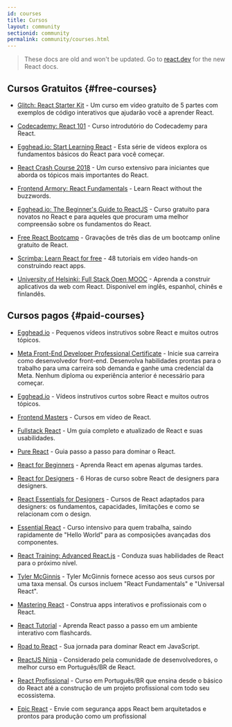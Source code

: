```yaml
---
id: courses
title: Cursos
layout: community
sectionid: community
permalink: community/courses.html
---
```


<div class="scary">

>
> These docs are old and won't be updated. Go to [react.dev](https://react.dev/) for the new React docs.

</div>

## Cursos Gratuitos {#free-courses}

- [Glitch: React Starter Kit](https://glitch.com/glimmer/post/react-starter-kit) - Um curso em vídeo gratuito de 5 partes com exemplos de código interativos que ajudarão você a aprender React.

- [Codecademy: React 101](https://www.codecademy.com/learn/react-101) - Curso introdutório do Codecademy para React.

- [Egghead.io: Start Learning React](https://egghead.io/courses/start-learning-react) - Esta série de vídeos explora os fundamentos básicos do React para você começar.

- [React Crash Course 2018](https://www.youtube.com/watch?v=Ke90Tje7VS0) - Um curso extensivo para iniciantes que aborda os tópicos  mais importantes do React.

- [Frontend Armory: React Fundamentals](https://frontarm.com/courses/react-fundamentals/) - Learn React without the buzzwords.

- [Egghead.io: The Beginner's Guide to ReactJS](https://egghead.io/courses/the-beginner-s-guide-to-react) - Curso gratuito para novatos no React e para aqueles que procuram uma melhor compreensão sobre os fundamentos do React.

- [Free React Bootcamp](https://tylermcginnis.com/free-react-bootcamp/) - Gravações de três dias de um bootcamp online gratuito de React.

- [Scrimba: Learn React for free](https://scrimba.com/g/glearnreact) - 48 tutoriais em vídeo hands-on construindo react apps.

- [University of Helsinki: Full Stack Open MOOC](https://fullstackopen.com/en/) - Aprenda a construir aplicativos da web com React. Disponível em inglês, espanhol, chinês e finlandês.

## Cursos pagos {#paid-courses}

- [Egghead.io](https://egghead.io/browse/frameworks/react) - Pequenos vídeos instrutivos sobre React e muitos outros tópicos.

- [Meta Front-End Developer Professional Certificate](https://www.coursera.org/professional-certificates/meta-front-end-developer) - Inicie sua carreira como desenvolvedor front-end. Desenvolva habilidades prontas para o trabalho para uma carreira sob demanda e ganhe uma credencial da Meta. Nenhum diploma ou experiência anterior é necessário para começar.

- [Egghead.io](https://egghead.io/browse/frameworks/react) - Vídeos instrutivos curtos sobre React e muitos outros tópicos.

- [Frontend Masters](https://frontendmasters.com/learn/react/) - Cursos em vídeo de React.

- [Fullstack React](https://www.fullstackreact.com/) - Um guia completo e atualizado de React e suas usabilidades.

- [Pure React](https://daveceddia.com/pure-react/) - Guia passo a passo para dominar o React.

- [React for Beginners](https://reactforbeginners.com/) - Aprenda React em apenas algumas tardes.

- [React for Designers](https://designcode.io/react) - 6 Horas de curso sobre React de designers para designers.

- [React Essentials for Designers](https://learnreact.design) - Cursos de React adaptados para designers: os fundamentos, capacidades, limitações e como se relacionam com o design.

- [Essential React](https://learnreact.com/lessons/2018-essential-react-1-overview) - Curso intensivo para quem trabalha, saindo rapidamente de "Hello World" para as composições avançadas dos componentes.

- [React Training: Advanced React.js](https://courses.reacttraining.com/p/advanced-react) - Conduza suas habilidades de React para o próximo nível.

- [Tyler McGinnis](https://ui.dev/) - Tyler McGinnis fornece acesso aos seus cursos por uma taxa mensal. Os cursos incluem "React Fundamentals" e "Universal React".

- [Mastering React](https://codewithmosh.com/p/mastering-react/) - Construa apps interativos e profissionais com o React.

- [React Tutorial](https://react-tutorial.app) - Aprenda React passo a passo em um ambiente interativo com flashcards.

- [Road to React](https://www.roadtoreact.com/) - Sua jornada para dominar React em JavaScript.

- [ReactJS Ninja](https://www.udemy.com/curso-reactjs-ninja/) - Considerado pela comunidade de desenvolvedores, o melhor curso em Português/BR de React.

- [React Profissional](https://nardiniacademy.com/) - Curso em Português/BR que ensina desde o básico do React até a construção de um projeto profissional com todo seu ecossistema.

- [Epic React](https://epicreact.dev/) - Envie com segurança apps React bem arquitetados e prontos para produção como um profissional
